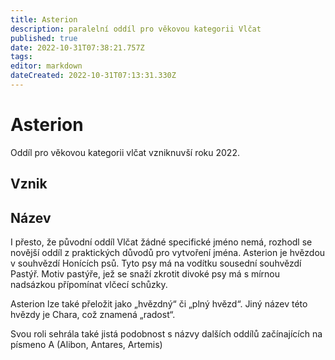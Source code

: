 ```yaml
---
title: Asterion
description: paralelní oddíl pro věkovou kategorii Vlčat
published: true
date: 2022-10-31T07:38:21.757Z
tags: 
editor: markdown
dateCreated: 2022-10-31T07:13:31.330Z
---
```


# Asterion

Oddíl pro věkovou kategorii vlčat vzniknuvší roku 2022.

## Vznik

## Název

I přesto, že původní oddíl Vlčat žádné specifické jméno nemá, rozhodl se novější oddíl z praktických důvodů pro vytvoření jména. 
Asterion je hvězdou v souhvězdí Honících psů. Tyto psy má na vodítku sousední souhvězdí Pastýř. Motiv pastýře, jež se snaží zkrotit divoké psy má s mírnou nadsázkou přípomínat vlčecí schůzky.

Asterion lze také přeložit jako „hvězdný“ či „plný hvězd“. Jiný název této hvězdy je Chara, což znamená „radost“.

Svou roli sehrála také jistá podobnost s názvy dalších oddílů začínajících na písmeno A (Alibon, Antares, Artemis)